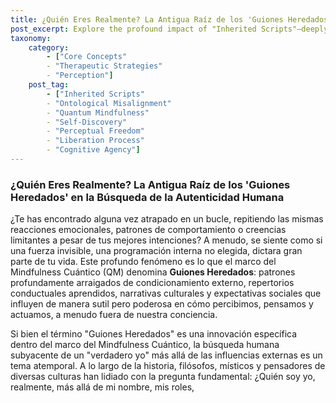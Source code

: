 ```yaml
---
title: ¿Quién Eres Realmente? La Antigua Raíz de los 'Guiones Heredados' en la Búsqueda de la Autenticidad Humana
post_excerpt: Explore the profound impact of "Inherited Scripts"—deeply ingrained external conditioning—on our perception and identity. Discover how the Quantum Mindfulness framework provides a unique, structured path to liberate ourselves from this "False Native Architecture" and reclaim our authentic self, moving beyond mere awareness to active transformation.
taxonomy:
    category:
        - ["Core Concepts"
        - "Therapeutic Strategies"
        - "Perception"]
    post_tag:
        - ["Inherited Scripts"
        - "Ontological Misalignment"
        - "Quantum Mindfulness"
        - "Self-Discovery"
        - "Perceptual Freedom"
        - "Liberation Process"
        - "Cognitive Agency"]
---
```

### ¿Quién Eres Realmente? La Antigua Raíz de los 'Guiones Heredados' en la Búsqueda de la Autenticidad Humana

¿Te has encontrado alguna vez atrapado en un bucle, repitiendo las mismas reacciones emocionales, patrones de comportamiento o creencias limitantes a pesar de tus mejores intenciones? A menudo, se siente como si una fuerza invisible, una programación interna no elegida, dictara gran parte de tu vida. Este profundo fenómeno es lo que el marco del Mindfulness Cuántico (QM) denomina **Guiones Heredados**: patrones profundamente arraigados de condicionamiento externo, repertorios conductuales aprendidos, narrativas culturales y expectativas sociales que influyen de manera sutil pero poderosa en cómo percibimos, pensamos y actuamos, a menudo fuera de nuestra conciencia.

Si bien el término "Guiones Heredados" es una innovación específica dentro del marco del Mindfulness Cuántico, la búsqueda humana subyacente de un "verdadero yo" más allá de las influencias externas es un tema atemporal. A lo largo de la historia, filósofos, místicos y pensadores de diversas culturas han lidiado con la pregunta fundamental: ¿Quién soy yo, realmente, más allá de mi nombre, mis roles,